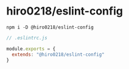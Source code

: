 # hiro0218/eslint-config

```
npm i -D @hiro0218/eslint-config
```

```js
// .eslintrc.js

module.exports = {
  extends: "@hiro0218/eslint-config"
}
```
